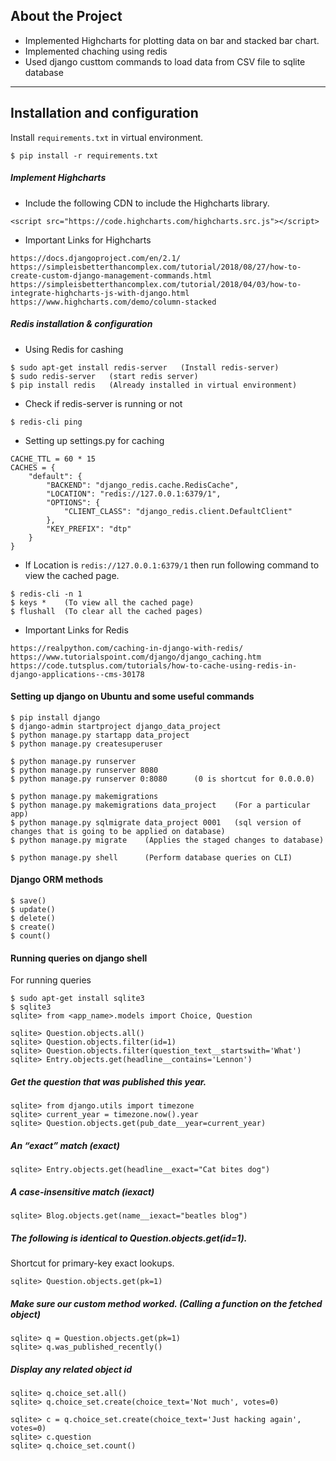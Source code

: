 About the Project
----
* Implemented Highcharts for plotting data on bar and stacked bar chart.
* Implemented chaching using redis
* Used django custtom commands to load data from CSV file to sqlite database
----

Installation and configuration
----
Install ```requirements.txt``` in virtual environment.
```
$ pip install -r requirements.txt
```
##### Implement Highcharts
* Include the following CDN to include the Highcharts library.
```
<script src="https://code.highcharts.com/highcharts.src.js"></script>
```
* Important Links for Highcharts
```
https://docs.djangoproject.com/en/2.1/
https://simpleisbetterthancomplex.com/tutorial/2018/08/27/how-to-create-custom-django-management-commands.html
https://simpleisbetterthancomplex.com/tutorial/2018/04/03/how-to-integrate-highcharts-js-with-django.html
https://www.highcharts.com/demo/column-stacked
```
##### Redis installation & configuration
* Using Redis for cashing
```
$ sudo apt-get install redis-server   (Install redis-server)
$ sudo redis-server   (start redis server)
$ pip install redis   (Already installed in virtual environment)
```
* Check if redis-server is running or not
```
$ redis-cli ping
```
* Setting up settings.py for caching
```
CACHE_TTL = 60 * 15
CACHES = {
    "default": {
        "BACKEND": "django_redis.cache.RedisCache",
        "LOCATION": "redis://127.0.0.1:6379/1",
        "OPTIONS": {
            "CLIENT_CLASS": "django_redis.client.DefaultClient"
        },
        "KEY_PREFIX": "dtp"
    }
}
```
* If Location is ```redis://127.0.0.1:6379/1``` then run following command to view the cached page.
```
$ redis-cli -n 1
$ keys *    (To view all the cached page)
$ flushall  (To clear all the cached pages)
```
* Important Links for Redis
```
https://realpython.com/caching-in-django-with-redis/
https://www.tutorialspoint.com/django/django_caching.htm
https://code.tutsplus.com/tutorials/how-to-cache-using-redis-in-django-applications--cms-30178
```
#### Setting up django on Ubuntu and some useful commands
```
$ pip install django
$ django-admin startproject django_data_project
$ python manage.py startapp data_project
$ python manage.py createsuperuser

$ python manage.py runserver
$ python manage.py runserver 8080
$ python manage.py runserver 0:8080      (0 is shortcut for 0.0.0.0)

$ python manage.py makemigrations
$ python manage.py makemigrations data_project    (For a particular app)
$ python manage.py sqlmigrate data_project 0001   (sql version of changes that is going to be applied on database)
$ python manage.py migrate    (Applies the staged changes to database)

$ python manage.py shell      (Perform database queries on CLI)
```
#### Django ORM methods
```
$ save()
$ update()
$ delete()
$ create()
$ count()
```
#### Running queries on django shell
For running queries
```
$ sudo apt-get install sqlite3
$ sqlite3
sqlite> from <app_name>.models import Choice, Question
```
```
sqlite> Question.objects.all()
sqlite> Question.objects.filter(id=1)
sqlite> Question.objects.filter(question_text__startswith='What')
sqlite> Entry.objects.get(headline__contains='Lennon')
```
##### Get the question that was published this year.
```
sqlite> from django.utils import timezone
sqlite> current_year = timezone.now().year
sqlite> Question.objects.get(pub_date__year=current_year)
```
##### An “exact” match  (exact)
```
sqlite> Entry.objects.get(headline__exact="Cat bites dog")
```
##### A case-insensitive match  (iexact)
```
sqlite> Blog.objects.get(name__iexact="beatles blog")
```
##### The following is identical to Question.objects.get(id=1).
Shortcut for primary-key exact lookups.
```
sqlite> Question.objects.get(pk=1)
```
##### Make sure our custom method worked.   (Calling a function on the fetched object)
```
sqlite> q = Question.objects.get(pk=1)
sqlite> q.was_published_recently()
```
##### Display any related object id
```
sqlite> q.choice_set.all()
sqlite> q.choice_set.create(choice_text='Not much', votes=0)

sqlite> c = q.choice_set.create(choice_text='Just hacking again', votes=0)
sqlite> c.question
sqlite> q.choice_set.count()
```
